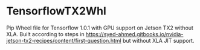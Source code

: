 # TensorflowTX2Whl
Pip Wheel file for Tensorflow 1.0.1 with GPU support on Jetson TX2 without XLA. Built according to steps in https://syed-ahmed.gitbooks.io/nvidia-jetson-tx2-recipes/content/first-question.html but without XLA JIT support.
